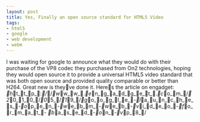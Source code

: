 ```yaml
---
layout: post
title: Yes, Finally an open source standard for HTML5 Video
tags:
- html5
- google
- web development
- webm
---
```

I was waiting for google to announce what they would do with their purchase of
the VP8 codec they purchased from On2 technologies, hoping they would open
source it to provide a universal HTML5 video standard that was both open source
and provided quality comparable or better than H264.
Great new is theyve done it. Heres the article on engadget:
_h_t_t_p_:_/_/_w_w_w_._e_n_g_a_d_g_e_t_._c_o_m_/_2_0_1_0_/_0_5_/_1_9_/_g_o_o_g_l_e_-_l_a_u_n_c_h_e_s_-_o_p_e_n_-_w_e_b_m_-_w_e_b_-_v_i_d_e_o_-_f_o_r_m_a_t_-
_b_a_s_e_d_-_o_n_-_v_p_8_/
